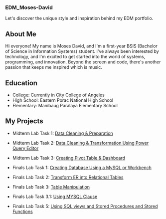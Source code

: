 

### EDM_Moses-David
Let's discover the unique style and inspiration behind my EDM portfolio.

## About Me ##
Hi everyone! My name is Moses David, and I'm a first-year BSIS (Bachelor of Science in Information Systems) student. I've always been interested by technology, and I'm excited to get started into the world of systems, programming, and innovation. Beyond the screen and code, there's another passion that keeps me inspired which is music. 

 

## Education ##
- College: Currently in City College of Angeles
- High School: Eastern Porac National High School
- Elementary: Manibaug Paralaya Elementary School

## My Projects ##
- Midterm Lab Task 1: [Data Cleaning & Preparation](Midterm%20Task%201/README.md)
- Midterm Lab Task 2: [Data Cleaning & Transformation Using Power Query Editor](Midterm%20Lab%20Task%202/README.md)
- Midterm Lab Task 3: [Creating Pivot Table & Dashboard](Midterm%20Lab%20Task%203/README.md)

- Finals Lab Task 1: [Creating Database Using a MySQL or Workbench](Finals%20Lab%20Task%201/README.md)
- Finals Lab Task 2: [Transform ER into Relational Tables](Finals%20Lab%20Task%202/README.md)
- Finals Lab Task 3: [Table Manipulation](Finals%20Lab%20Task%203/eREADME.md)
- Finals Lab Task 3.1: [Using MYSQL Clause ](Finals%20Lab%20Task%203.1/README.md)
- Finals Lab Task 5: [Using SQL views and Stored Procedures and Stored Functions](Finals%20Lab%20Task%205/README.md)
